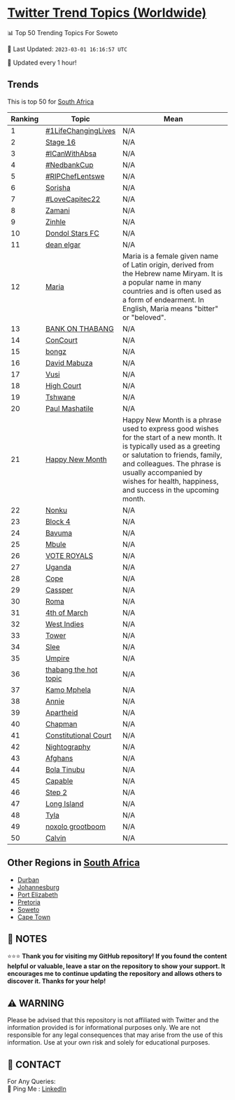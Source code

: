 [Twitter Trend Topics (Worldwide)](https://github.com/ErcinDedeoglu/Twitter-Trend-Topics)
==========


📊 Top 50 Trending Topics For Soweto

📆 Last Updated: `2023-03-01 16:16:57 UTC`

🔧 Updated every 1 hour!


## Trends

This is top 50 for [South Africa](</South Africa>)

| Ranking | Topic | Mean |
| ------- | ------------ | ------------ |
| 1 | [#1LifeChangingLives](http://twitter.com/search?q=%231LifeChangingLives) | N/A |
| 2 | [Stage 16](http://twitter.com/search?q=Stage+16) | N/A |
| 3 | [#ICanWithAbsa](http://twitter.com/search?q=%23ICanWithAbsa) | N/A |
| 4 | [#NedbankCup](http://twitter.com/search?q=%23NedbankCup) | N/A |
| 5 | [#RIPChefLentswe](http://twitter.com/search?q=%23RIPChefLentswe) | N/A |
| 6 | [Sorisha](http://twitter.com/search?q=Sorisha) | N/A |
| 7 | [#LoveCapitec22](http://twitter.com/search?q=%23LoveCapitec22) | N/A |
| 8 | [Zamani](http://twitter.com/search?q=Zamani) | N/A |
| 9 | [Zinhle](http://twitter.com/search?q=Zinhle) | N/A |
| 10 | [Dondol Stars FC](http://twitter.com/search?q=Dondol+Stars+FC) | N/A |
| 11 | [dean elgar](http://twitter.com/search?q=dean+elgar) | N/A |
| 12 | [Maria](http://twitter.com/search?q=Maria) | Maria is a female given name of Latin origin, derived from the Hebrew name Miryam. It is a popular name in many countries and is often used as a form of endearment. In English, Maria means "bitter" or "beloved". |
| 13 | [BANK ON THABANG](http://twitter.com/search?q=BANK+ON+THABANG) | N/A |
| 14 | [ConCourt](http://twitter.com/search?q=ConCourt) | N/A |
| 15 | [bongz](http://twitter.com/search?q=bongz) | N/A |
| 16 | [David Mabuza](http://twitter.com/search?q=David+Mabuza) | N/A |
| 17 | [Vusi](http://twitter.com/search?q=Vusi) | N/A |
| 18 | [High Court](http://twitter.com/search?q=High+Court) | N/A |
| 19 | [Tshwane](http://twitter.com/search?q=Tshwane) | N/A |
| 20 | [Paul Mashatile](http://twitter.com/search?q=Paul+Mashatile) | N/A |
| 21 | [Happy New Month](http://twitter.com/search?q=Happy+New+Month) | Happy New Month is a phrase used to express good wishes for the start of a new month. It is typically used as a greeting or salutation to friends, family, and colleagues. The phrase is usually accompanied by wishes for health, happiness, and success in the upcoming month. |
| 22 | [Nonku](http://twitter.com/search?q=Nonku) | N/A |
| 23 | [Block 4](http://twitter.com/search?q=Block+4) | N/A |
| 24 | [Bavuma](http://twitter.com/search?q=Bavuma) | N/A |
| 25 | [Mbule](http://twitter.com/search?q=Mbule) | N/A |
| 26 | [VOTE ROYALS](http://twitter.com/search?q=VOTE+ROYALS) | N/A |
| 27 | [Uganda](http://twitter.com/search?q=Uganda) | N/A |
| 28 | [Cope](http://twitter.com/search?q=Cope) | N/A |
| 29 | [Cassper](http://twitter.com/search?q=Cassper) | N/A |
| 30 | [Roma](http://twitter.com/search?q=Roma) | N/A |
| 31 | [4th of March](http://twitter.com/search?q=4th+of+March) | N/A |
| 32 | [West Indies](http://twitter.com/search?q=West+Indies) | N/A |
| 33 | [Tower](http://twitter.com/search?q=Tower) | N/A |
| 34 | [Slee](http://twitter.com/search?q=Slee) | N/A |
| 35 | [Umpire](http://twitter.com/search?q=Umpire) | N/A |
| 36 | [thabang the hot topic](http://twitter.com/search?q=thabang+the+hot+topic) | N/A |
| 37 | [Kamo Mphela](http://twitter.com/search?q=Kamo+Mphela) | N/A |
| 38 | [Annie](http://twitter.com/search?q=Annie) | N/A |
| 39 | [Apartheid](http://twitter.com/search?q=Apartheid) | N/A |
| 40 | [Chapman](http://twitter.com/search?q=Chapman) | N/A |
| 41 | [Constitutional Court](http://twitter.com/search?q=Constitutional+Court) | N/A |
| 42 | [Nightography](http://twitter.com/search?q=Nightography) | N/A |
| 43 | [Afghans](http://twitter.com/search?q=Afghans) | N/A |
| 44 | [Bola Tinubu](http://twitter.com/search?q=Bola+Tinubu) | N/A |
| 45 | [Capable](http://twitter.com/search?q=Capable) | N/A |
| 46 | [Step 2](http://twitter.com/search?q=Step+2) | N/A |
| 47 | [Long Island](http://twitter.com/search?q=Long+Island) | N/A |
| 48 | [Tyla](http://twitter.com/search?q=Tyla) | N/A |
| 49 | [noxolo grootboom](http://twitter.com/search?q=noxolo+grootboom) | N/A |
| 50 | [Calvin](http://twitter.com/search?q=Calvin) | N/A |



## Other Regions in [South Africa](</South Africa>)

* [Durban](</South Africa/Durban.md>)
* [Johannesburg](</South Africa/Johannesburg.md>)
* [Port Elizabeth](</South Africa/Port Elizabeth.md>)
* [Pretoria](</South Africa/Pretoria.md>)
* [Soweto](</South Africa/Soweto.md>)
* [Cape Town](</South Africa/Cape Town.md>)



## 📝 NOTES

⭐⭐⭐ **Thank you for visiting my GitHub repository! If you found the content helpful or valuable, leave a star on the repository to show your support. It encourages me to continue updating the repository and allows others to discover it. Thanks for your help!**


## ⚠️ WARNING

Please be advised that this repository is not affiliated with Twitter and the information provided is for informational purposes only. We are not responsible for any legal consequences that may arise from the use of this information. Use at your own risk and solely for educational purposes.


## 📨 CONTACT

 For Any Queries:  
            🏓 Ping Me : [LinkedIn](https://www.linkedin.com/in/ercindedeoglu/)
